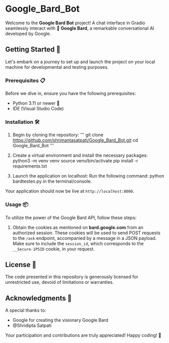 # Google_Bard_Bot 

Welcome to the **Google Bard Bot** project! A chat interface in Gradio seamlessly interact with 🤖 **Google Bard**, a remarkable conversational AI developed by Google.

## Getting Started 🚀

Let's embark on a journey to set up and launch the project on your local machine for developmental and testing purposes.

### Prerequisites 📋

Before we dive in, ensure you have the following prerequisites:

- Python 3.11 or newer 🐍
- IDE (Visual Studio Code)

### Installation 🛠️

1. Begin by cloning the repository:
   '''
    git clone https://github.com/shrimantasatpati/Google_Bard_Bot.git
    cd Google_Bard_Bot
   '''

3. Create a virtual environment and install the necessary packages:
    python3 -m venv venv
    source venv/bin/activate
    pip install -r requirements.txt

4. Launch the application on localhost:
   Run the following command: python bardtesten.py in the terminal/console.

Your application should now be live at `http://localhost:8000`.

### Usage 📦

To utilize the power of the Google Bard API, follow these steps:

1. Obtain the cookies as mentioned on **bard.google.com** from an authorized session. These cookies will be used to send POST requests to the `/ask` endpoint, accompanied by a message in a JSON payload. Make sure to include the `session_id`, which corresponds to the `__Secure-1PSID` cookie, in your request.

## License 📜

The code presented in this repository is generously licensed for unrestricted use, devoid of limitations or warranties.

## Acknowledgments 🙌

A special thanks to:

- Google for creating the visionary Google Bard
- @Shridipta Satpati

Your participation and contributions are truly appreciated! Happy coding! 🎉
